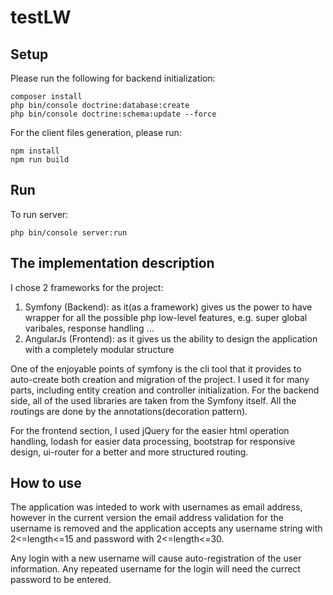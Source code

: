 testLW
======

## Setup

Please run the following for backend initialization:
```
composer install
php bin/console doctrine:database:create
php bin/console doctrine:schema:update --force
```
For the client files generation, please run:
```
npm install
npm run build
```

## Run

To run server:
```
php bin/console server:run
```
## The implementation description

I chose 2 frameworks for the project:
1. Symfony (Backend): as it(as a framework) gives us the power to have wrapper for all the possible php low-level features, e.g. super global varibales, response handling ...
2. AngularJs (Frontend): as it gives us the ability to design the application with a completely modular structure

One of the enjoyable points of symfony is the cli tool that it provides to auto-create both creation and migration of the project. I used it for many parts, including entity creation and controller initialization. For the backend side, all of the used libraries are taken from the Symfony itself. All the routings are done by the annotations(decoration pattern).

For the frontend section, I used jQuery for the easier html operation handling, lodash for easier data processing, bootstrap for responsive design, ui-router for a better and more structured routing.

## How to use

The application was inteded to work with usernames as email address, however in the current version the email address validation for the username is removed and the application accepts any username string with 2<=length<=15 and password with 2<=length<=30.

Any login with a new username will cause auto-registration of the user information. Any repeated username for the login will need the currect password to be entered.
